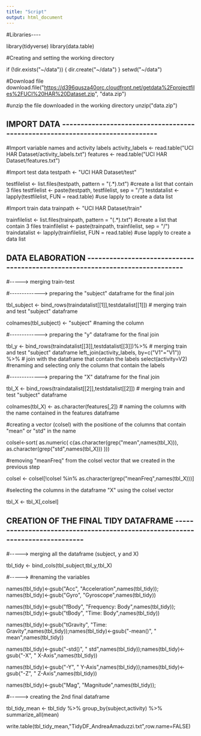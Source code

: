 ```yaml
---
title: "Script"
output: html_document
---
```


#Libraries----

library(tidyverse)
library(data.table)

#Creating and setting the working directory

if (!dir.exists("~/data")) { dir.create("~/data") }
setwd("~/data")


#Download file 
download.file("https://d396qusza40orc.cloudfront.net/getdata%2Fprojectfiles%2FUCI%20HAR%20Dataset.zip",
              "data.zip")


#unzip the file downloaded in the working directory
unzip("data.zip")




## IMPORT DATA -----------------------------------------------------------------------------

#Import variable names and activity labels
activity_labels <- read.table("UCI HAR Dataset/activity_labels.txt")
features <- read.table("UCI HAR Dataset/features.txt")


#Import test data
testpath <- "UCI HAR Dataset/test"

testfilelist <- list.files(testpath, pattern = "(.*).txt") #create a list that contain 3 files
testfilelist <- paste(testpath, testfilelist, sep = "/")
testdatalist <- lapply(testfilelist, FUN = read.table) #use lapply to create a data list


#Import train data
trainpath <- "UCI HAR Dataset/train"

trainfilelist <- list.files(trainpath, pattern = "(.*).txt") #create a list that contain 3 files
trainfilelist <- paste(trainpath, trainfilelist, sep = "/")
traindatalist <- lapply(trainfilelist, FUN = read.table) #use lapply to create a data list





## DATA ELABORATION -----------------------------------------------------------------------------

#-----> merging train-test



#-------------> preparing the "subject" dataframe for the final join

tbl_subject <- bind_rows(traindatalist[[1]],testdatalist[[1]]) # merging train and test "subject" dataframe 

colnames(tbl_subject) <- "subject" #naming the column





#-------------> preparing the "y" dataframe for the final join

tbl_y <- bind_rows(traindatalist[[3]],testdatalist[[3]])%>% # merging train and test "subject" dataframe 
    left_join(activity_labels, by=c("V1"="V1")) %>% # join with the dataframe that contain the labels
    select(activity=V2) #renaming and selecting only the column that contain the labels





#-------------> preparing the "X" dataframe for the final join

tbl_X <- bind_rows(traindatalist[[2]],testdatalist[[2]]) # merging train and test "subject" dataframe 

colnames(tbl_X) <- as.character(features[,2]) # naming the columns with the name contained in the features dataframe


#creating a vector (colsel) with the positione of the columns that contain "mean" or "std" in the name 

colsel<-sort(
    as.numeric(
        c(as.character(grep("mean",names(tbl_X))),
          as.character(grep("std",names(tbl_X)))
          )))


#removing "meanFreq" from the colsel vector that we created in the previous step

colsel <- colsel[!colsel %in% as.character(grep("meanFreq",names(tbl_X)))]


#selecting the columns in the dataframe "X" using the colsel vector

tbl_X <- tbl_X[,colsel]




## CREATION OF THE FINAL TIDY DATAFRAME -----------------------------------------------------------------------------

#-----> merging all the dataframe (subject, y and X)

tbl_tidy <- bind_cols(tbl_subject,tbl_y,tbl_X)


#-----> #renaming the variables

names(tbl_tidy)<-gsub("Acc", "Acceleration",names(tbl_tidy)); names(tbl_tidy)<-gsub("Gyro", "Gyroscope",names(tbl_tidy))

names(tbl_tidy)<-gsub("fBody", "Frequency: Body",names(tbl_tidy)); names(tbl_tidy)<-gsub("tBody", "Time: Body",names(tbl_tidy))

names(tbl_tidy)<-gsub("tGravity", "Time: Gravity",names(tbl_tidy));names(tbl_tidy)<-gsub("-mean()", " mean",names(tbl_tidy))

names(tbl_tidy)<-gsub("-std()", " std",names(tbl_tidy));names(tbl_tidy)<-gsub("-X", " X-Axis",names(tbl_tidy))

names(tbl_tidy)<-gsub("-Y", " Y-Axis",names(tbl_tidy));names(tbl_tidy)<-gsub("-Z", " Z-Axis",names(tbl_tidy))

names(tbl_tidy)<-gsub("Mag", "Magnitude",names(tbl_tidy));



#-----> creating the 2nd final dataframe 

tbl_tidy_mean <- tbl_tidy %>% 
    group_by(subject,activity) %>% 
    summarize_all(mean)


write.table(tbl_tidy_mean,"TidyDF_AndreaAmaduzzi.txt",row.name=FALSE)






